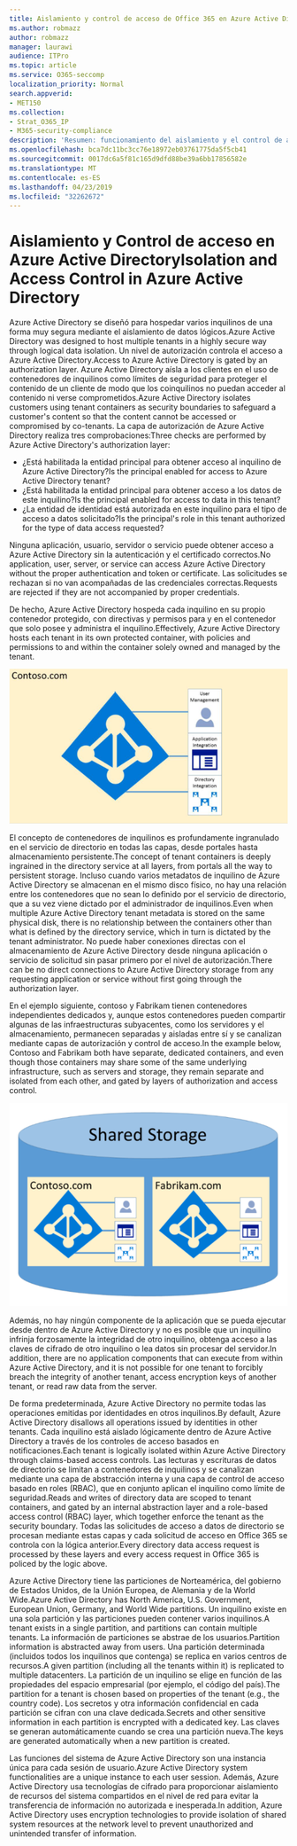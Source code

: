 ```yaml
---
title: Aislamiento y control de acceso de Office 365 en Azure Active Directory
ms.author: robmazz
author: robmazz
manager: laurawi
audience: ITPro
ms.topic: article
ms.service: O365-seccomp
localization_priority: Normal
search.appverid:
- MET150
ms.collection:
- Strat_O365_IP
- M365-security-compliance
description: 'Resumen: funcionamiento del aislamiento y el control de acceso dentro de Azure Active Directory.'
ms.openlocfilehash: bca7dc11bc3cc76e18972eb03761775da5f5cb41
ms.sourcegitcommit: 0017dc6a5f81c165d9dfd88be39a6bb17856582e
ms.translationtype: MT
ms.contentlocale: es-ES
ms.lasthandoff: 04/23/2019
ms.locfileid: "32262672"
---
```

# <a name="isolation-and-access-control-in-azure-active-directory"></a><span data-ttu-id="d9c9c-103">Aislamiento y Control de acceso en Azure Active Directory</span><span class="sxs-lookup"><span data-stu-id="d9c9c-103">Isolation and Access Control in Azure Active Directory</span></span>

<span data-ttu-id="d9c9c-104">Azure Active Directory se diseñó para hospedar varios inquilinos de una forma muy segura mediante el aislamiento de datos lógicos.</span><span class="sxs-lookup"><span data-stu-id="d9c9c-104">Azure Active Directory was designed to host multiple tenants in a highly secure way through logical data isolation.</span></span> <span data-ttu-id="d9c9c-105">Un nivel de autorización controla el acceso a Azure Active Directory.</span><span class="sxs-lookup"><span data-stu-id="d9c9c-105">Access to Azure Active Directory is gated by an authorization layer.</span></span> <span data-ttu-id="d9c9c-106">Azure Active Directory aísla a los clientes en el uso de contenedores de inquilinos como límites de seguridad para proteger el contenido de un cliente de modo que los coinquilinos no puedan acceder al contenido ni verse comprometidos.</span><span class="sxs-lookup"><span data-stu-id="d9c9c-106">Azure Active Directory isolates customers using tenant containers as security boundaries to safeguard a customer's content so that the content cannot be accessed or compromised by co-tenants.</span></span> <span data-ttu-id="d9c9c-107">La capa de autorización de Azure Active Directory realiza tres comprobaciones:</span><span class="sxs-lookup"><span data-stu-id="d9c9c-107">Three checks are performed by Azure Active Directory's authorization layer:</span></span>
- <span data-ttu-id="d9c9c-108">¿Está habilitada la entidad principal para obtener acceso al inquilino de Azure Active Directory?</span><span class="sxs-lookup"><span data-stu-id="d9c9c-108">Is the principal enabled for access to Azure Active Directory tenant?</span></span>
- <span data-ttu-id="d9c9c-109">¿Está habilitada la entidad principal para obtener acceso a los datos de este inquilino?</span><span class="sxs-lookup"><span data-stu-id="d9c9c-109">Is the principal enabled for access to data in this tenant?</span></span>
- <span data-ttu-id="d9c9c-110">¿La entidad de identidad está autorizada en este inquilino para el tipo de acceso a datos solicitado?</span><span class="sxs-lookup"><span data-stu-id="d9c9c-110">Is the principal's role in this tenant authorized for the type of data access requested?</span></span>

<span data-ttu-id="d9c9c-111">Ninguna aplicación, usuario, servidor o servicio puede obtener acceso a Azure Active Directory sin la autenticación y el certificado correctos.</span><span class="sxs-lookup"><span data-stu-id="d9c9c-111">No application, user, server, or service can access Azure Active Directory without the proper authentication and token or certificate.</span></span> <span data-ttu-id="d9c9c-112">Las solicitudes se rechazan si no van acompañadas de las credenciales correctas.</span><span class="sxs-lookup"><span data-stu-id="d9c9c-112">Requests are rejected if they are not accompanied by proper credentials.</span></span>

<span data-ttu-id="d9c9c-113">De hecho, Azure Active Directory hospeda cada inquilino en su propio contenedor protegido, con directivas y permisos para y en el contenedor que solo posee y administra el inquilino.</span><span class="sxs-lookup"><span data-stu-id="d9c9c-113">Effectively, Azure Active Directory hosts each tenant in its own protected container, with policies and permissions to and within the container solely owned and managed by the tenant.</span></span>
 
![Azure Container](media/office-365-isolation-azure-container.png)

<span data-ttu-id="d9c9c-115">El concepto de contenedores de inquilinos es profundamente ingranulado en el servicio de directorio en todas las capas, desde portales hasta almacenamiento persistente.</span><span class="sxs-lookup"><span data-stu-id="d9c9c-115">The concept of tenant containers is deeply ingrained in the directory service at all layers, from portals all the way to persistent storage.</span></span> <span data-ttu-id="d9c9c-116">Incluso cuando varios metadatos de inquilino de Azure Active Directory se almacenan en el mismo disco físico, no hay una relación entre los contenedores que no sean lo definido por el servicio de directorio, que a su vez viene dictado por el administrador de inquilinos.</span><span class="sxs-lookup"><span data-stu-id="d9c9c-116">Even when multiple Azure Active Directory tenant metadata is stored on the same physical disk, there is no relationship between the containers other than what is defined by the directory service, which in turn is dictated by the tenant administrator.</span></span> <span data-ttu-id="d9c9c-117">No puede haber conexiones directas con el almacenamiento de Azure Active Directory desde ninguna aplicación o servicio de solicitud sin pasar primero por el nivel de autorización.</span><span class="sxs-lookup"><span data-stu-id="d9c9c-117">There can be no direct connections to Azure Active Directory storage from any requesting application or service without first going through the authorization layer.</span></span>

<span data-ttu-id="d9c9c-118">En el ejemplo siguiente, contoso y Fabrikam tienen contenedores independientes dedicados y, aunque estos contenedores pueden compartir algunas de las infraestructuras subyacentes, como los servidores y el almacenamiento, permanecen separadas y aisladas entre sí y se canalizan mediante capas de autorización y control de acceso.</span><span class="sxs-lookup"><span data-stu-id="d9c9c-118">In the example below, Contoso and Fabrikam both have separate, dedicated containers, and even though those containers may share some of the same underlying infrastructure, such as servers and storage, they remain separate and isolated from each other, and gated by layers of authorization and access control.</span></span>
 
![Contenedores dedicados de Azure](media/office-365-isolation-azure-dedicated-containers.png)

<span data-ttu-id="d9c9c-120">Además, no hay ningún componente de la aplicación que se pueda ejecutar desde dentro de Azure Active Directory y no es posible que un inquilino infrinja forzosamente la integridad de otro inquilino, obtenga acceso a las claves de cifrado de otro inquilino o lea datos sin procesar del servidor.</span><span class="sxs-lookup"><span data-stu-id="d9c9c-120">In addition, there are no application components that can execute from within Azure Active Directory, and it is not possible for one tenant to forcibly breach the integrity of another tenant, access encryption keys of another tenant, or read raw data from the server.</span></span>

<span data-ttu-id="d9c9c-121">De forma predeterminada, Azure Active Directory no permite todas las operaciones emitidas por identidades en otros inquilinos.</span><span class="sxs-lookup"><span data-stu-id="d9c9c-121">By default, Azure Active Directory disallows all operations issued by identities in other tenants.</span></span> <span data-ttu-id="d9c9c-122">Cada inquilino está aislado lógicamente dentro de Azure Active Directory a través de los controles de acceso basados en notificaciones.</span><span class="sxs-lookup"><span data-stu-id="d9c9c-122">Each tenant is logically isolated within Azure Active Directory through claims-based access controls.</span></span> <span data-ttu-id="d9c9c-123">Las lecturas y escrituras de datos de directorio se limitan a contenedores de inquilinos y se canalizan mediante una capa de abstracción interna y una capa de control de acceso basado en roles (RBAC), que en conjunto aplican el inquilino como límite de seguridad.</span><span class="sxs-lookup"><span data-stu-id="d9c9c-123">Reads and writes of directory data are scoped to tenant containers, and gated by an internal abstraction layer and a role-based access control (RBAC) layer, which together enforce the tenant as the security boundary.</span></span> <span data-ttu-id="d9c9c-124">Todas las solicitudes de acceso a datos de directorio se procesan mediante estas capas y cada solicitud de acceso en Office 365 se controla con la lógica anterior.</span><span class="sxs-lookup"><span data-stu-id="d9c9c-124">Every directory data access request is processed by these layers and every access request in Office 365 is policed by the logic above.</span></span>

<span data-ttu-id="d9c9c-125">Azure Active Directory tiene las particiones de Norteamérica, del gobierno de Estados Unidos, de la Unión Europea, de Alemania y de la World Wide.</span><span class="sxs-lookup"><span data-stu-id="d9c9c-125">Azure Active Directory has North America, U.S. Government, European Union, Germany, and World Wide partitions.</span></span> <span data-ttu-id="d9c9c-126">Un inquilino existe en una sola partición y las particiones pueden contener varios inquilinos.</span><span class="sxs-lookup"><span data-stu-id="d9c9c-126">A tenant exists in a single partition, and partitions can contain multiple tenants.</span></span> <span data-ttu-id="d9c9c-127">La información de particiones se abstrae de los usuarios.</span><span class="sxs-lookup"><span data-stu-id="d9c9c-127">Partition information is abstracted away from users.</span></span> <span data-ttu-id="d9c9c-128">Una partición determinada (incluidos todos los inquilinos que contenga) se replica en varios centros de recursos.</span><span class="sxs-lookup"><span data-stu-id="d9c9c-128">A given partition (including all the tenants within it) is replicated to multiple datacenters.</span></span> <span data-ttu-id="d9c9c-129">La partición de un inquilino se elige en función de las propiedades del espacio empresarial (por ejemplo, el código del país).</span><span class="sxs-lookup"><span data-stu-id="d9c9c-129">The partition for a tenant is chosen based on properties of the tenant (e.g., the country code).</span></span> <span data-ttu-id="d9c9c-130">Los secretos y otra información confidencial en cada partición se cifran con una clave dedicada.</span><span class="sxs-lookup"><span data-stu-id="d9c9c-130">Secrets and other sensitive information in each partition is encrypted with a dedicated key.</span></span> <span data-ttu-id="d9c9c-131">Las claves se generan automáticamente cuando se crea una partición nueva.</span><span class="sxs-lookup"><span data-stu-id="d9c9c-131">The keys are generated automatically when a new partition is created.</span></span>

<span data-ttu-id="d9c9c-132">Las funciones del sistema de Azure Active Directory son una instancia única para cada sesión de usuario.</span><span class="sxs-lookup"><span data-stu-id="d9c9c-132">Azure Active Directory system functionalities are a unique instance to each user session.</span></span> <span data-ttu-id="d9c9c-133">Además, Azure Active Directory usa tecnologías de cifrado para proporcionar aislamiento de recursos del sistema compartidos en el nivel de red para evitar la transferencia de información no autorizada e inesperada.</span><span class="sxs-lookup"><span data-stu-id="d9c9c-133">In addition, Azure Active Directory uses encryption technologies to provide isolation of shared system resources at the network level to prevent unauthorized and unintended transfer of information.</span></span>
